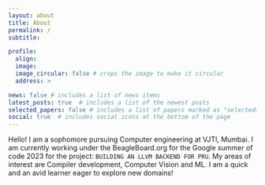 ```yaml
---
layout: about
title: About
permalink: /
subtitle: 

profile:
  align: 
  image: 
  image_circular: false # crops the image to make it circular
  address: >

news: false # includes a list of news items
latest_posts: true  # includes a list of the newest posts
selected_papers: false # includes a list of papers marked as "selected={true}"
social: true  # includes social icons at the bottom of the page
---
```


Hello!
I am a sophomore pursuing Computer engineering at VJTI, Mumbai. I am currently working under the BeagleBoard.org for the Google summer of code 2023 for the project: `BUILDING AN LLVM BACKEND FOR PRU`. My areas of interest are Compiler development, Computer Vision and ML.
I am a quick and an avid learner eager to explore new domains!

